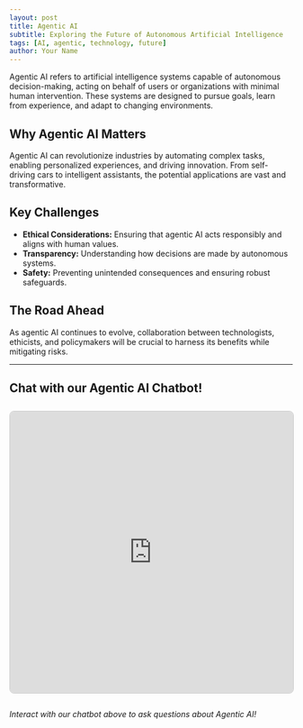 ```yaml
---
layout: post
title: Agentic AI
subtitle: Exploring the Future of Autonomous Artificial Intelligence
tags: [AI, agentic, technology, future]
author: Your Name
---
```


Agentic AI refers to artificial intelligence systems capable of autonomous decision-making, acting on behalf of users or organizations with minimal human intervention. These systems are designed to pursue goals, learn from experience, and adapt to changing environments.

## Why Agentic AI Matters

Agentic AI can revolutionize industries by automating complex tasks, enabling personalized experiences, and driving innovation. From self-driving cars to intelligent assistants, the potential applications are vast and transformative.

## Key Challenges

- **Ethical Considerations:** Ensuring that agentic AI acts responsibly and aligns with human values.
- **Transparency:** Understanding how decisions are made by autonomous systems.
- **Safety:** Preventing unintended consequences and ensuring robust safeguards.

## The Road Ahead

As agentic AI continues to evolve, collaboration between technologists, ethicists, and policymakers will be crucial to harness its benefits while mitigating risks.

---

## Chat with our Agentic AI Chatbot!

<div style="margin: 2em 0;">
  <iframe
    src="https://your-chatbot-app-url.com"
    width="100%"
    height="500"
    style="border: 1px solid #ccc; border-radius: 8px;"
    title="Agentic AI Chatbot"
    allow="microphone; camera"
  ></iframe>
</div>

*Interact with our chatbot above to ask questions about Agentic AI!*
